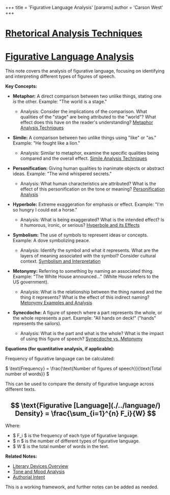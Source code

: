 +++
 title = 'Figurative Language Analysis'
[params]
	author = 'Carson West'
+++
# [Rhetorical Analysis Techniques](./../rhetorical-analysis-techniques/)
# [Figurative Language Analysis](./../figurative-language-analysis/)

This note covers the analysis of figurative language, focusing on identifying and interpreting different types of figures of speech.  

**Key Concepts:**

* **Metaphor:** A direct comparison between two unlike things, stating one *is* the other.  Example:  "The world is a stage."
    * Analysis: Consider the implications of the comparison. What qualities of the "stage" are being attributed to the "world"?  What effect does this have on the reader's understanding? [Metaphor Analysis Techniques](./../metaphor-analysis-techniques/)

* **Simile:** A comparison between two unlike things using "like" or "as." Example: "He fought like a lion."
    * Analysis: Similar to metaphor, examine the specific qualities being compared and the overall effect. [Simile Analysis Techniques](./../simile-analysis-techniques/)

* **Personification:** Giving human qualities to inanimate objects or abstract ideas. Example: "The wind whispered secrets."
    * Analysis: What human characteristics are attributed? What is the effect of this personification on the tone or meaning? [Personification Analysis](./../personification-analysis/)

* **Hyperbole:** Extreme exaggeration for emphasis or effect. Example: "I'm so hungry I could eat a horse."
    * Analysis: What is being exaggerated? What is the intended effect? Is it humorous, ironic, or serious? [Hyperbole and its Effects](./../hyperbole-and-its-effects/)


* **Symbolism:** The use of symbols to represent ideas or concepts.  Example: A dove symbolizing peace.
    * Analysis: Identify the symbol and what it represents. What are the layers of meaning associated with the symbol?  Consider cultural context. [Symbolism and Interpretation](./../symbolism-and-interpretation/)

* **Metonymy:**  Referring to something by naming an associated thing.  Example: "The White House announced..." (White House refers to the US government).
    * Analysis: What is the relationship between the thing named and the thing it represents? What is the effect of this indirect naming? [Metonymy Examples and Analysis](./../metonymy-examples-and-analysis/)

* **Synecdoche:** A figure of speech where a part represents the whole, or the whole represents a part. Example: "All hands on deck!" ("hands" represents the sailors).
    * Analysis: What is the part and what is the whole? What is the impact of using this figure of speech?  [Synecdoche vs. Metonymy](./../synecdoche-vs.-metonymy/)


**Equations (for quantitative analysis, if applicable):**

Frequency of figurative language can be calculated:

 $  \text{Frequency} = \frac{\text{Number of figures of speech}}{\text{Total number of words}}  $ 

This can be used to compare the density of figurative language across different texts.


##  $$  \text{Figurative [Language](./../language/) Density} = \frac{\sum_{i=1}^{n} F_i}{W}  $$  
Where:

*  $ F_i $  is the frequency of each type of figurative language.
*  $ n $  is the number of different types of figurative language.
*  $ W $  is the total number of words in the text.


**Related Notes:**

* [Literary Devices Overview](./../literary-devices-overview/)
* [Tone and Mood Analysis](./../tone-and-mood-analysis/)
* [Authorial Intent](./../authorial-intent/)


This is a working framework, and further notes can be added as needed.
